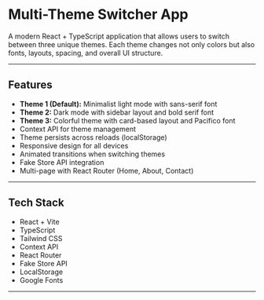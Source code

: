 #  Multi-Theme Switcher App

A modern React + TypeScript application that allows users to switch between three unique themes. Each theme changes not only colors but also fonts, layouts, spacing, and overall UI structure.

---

## Features

-  **Theme 1 (Default):** Minimalist light mode with sans-serif font
-  **Theme 2:** Dark mode with sidebar layout and bold serif font
-  **Theme 3:** Colorful theme with card-based layout and Pacifico font
-  Context API for theme management
-  Theme persists across reloads (localStorage)
-  Responsive design for all devices
-  Animated transitions when switching themes
-  Fake Store API integration
-  Multi-page with React Router (Home, About, Contact)

---

##  Tech Stack

- React + Vite
- TypeScript
- Tailwind CSS
- Context API
- React Router
- Fake Store API
- LocalStorage
- Google Fonts

---



